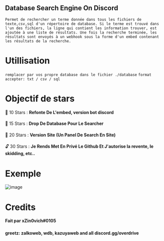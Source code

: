 ## Database Search Engine On Discord

```Permet de rechercher un terme donnée dans tous les fichiers de texte,csv,sql d'un répertoire de database. Si le terme est trouvé dans l'un des fichiers, la ligne qui contient les information trouver, est ajoutée à une liste de résultats. Une fois la recherche terminée, les résultats sont envoyés à un webhook sous la forme d'un embed contenant les résultats de la recherche.```

# Utillisation

``remplacer par vos propre database dans le fichier ./database``
``format accepter: txt / csv / sql``


# Objectif de stars

🎈 10 Stars : **Refonte De L'embed, version bot discord**
####
🎄 15 Stars : **Drop De Database Pour Le Searcher**
####
💎 20 Stars : **Version Site (Un Panel De Search En Site)**
####
🔓 30 Stars : **Je Rends Met En Privé Le Github Et J'autorise la revente, le skidding, etc..**

# Exemple

![image](https://user-images.githubusercontent.com/120513116/208297876-de869c84-2d95-4ccc-a194-4ce2e534f6ea.png)

# Credits

**Fait par xZin0vich#0105**
###
**greetz: zalkoweb, wdb, kazuyaweb and all discord.gg/overdrive**

